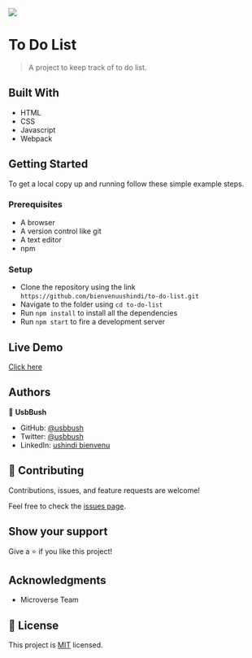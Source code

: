 ![](https://img.shields.io/badge/Microverse-blueviolet)

# To Do List

> A  project to keep track of to do list.

## Built With

- HTML
- CSS
- Javascript
- Webpack

## Getting Started

To get a local copy up and running follow these simple example steps.

### Prerequisites

- A browser
- A version control like git
- A text editor
- npm

### Setup

- Clone the repository using the link `https://github.com/bienvenuushindi/to-do-list.git`
- Navigate to the folder using `cd to-do-list`
- Run `npm install` to install all the dependencies
- Run `npm start` to fire a development server

## Live Demo

[Click here](https://bienvenuushindi.github.io/to-do-list/dist/index.html)

## Authors

👤 **UsbBush**

- GitHub: [@usbbush](https://github.com/bienvenuushindi/)
- Twitter: [@usbbush](https://twitter.com/usbbush)
- LinkedIn: [ushindi bienvenu](https://www.linkedin.com/in/ushindi-bienvenu-894b2b141/)


## 🤝 Contributing

Contributions, issues, and feature requests are welcome!

Feel free to check the [issues page](../../issues/).

## Show your support

Give a ⭐️ if you like this project!

## Acknowledgments

- Microverse Team 


## 📝 License

This project is [MIT](./MIT.md) licensed.

